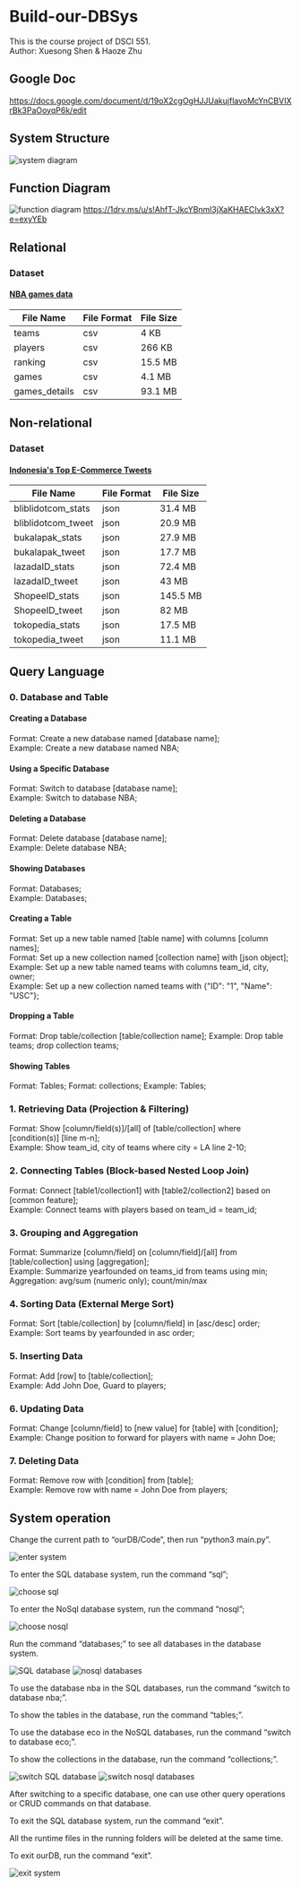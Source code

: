# Build-our-DBSys
This is the course project of DSCI 551.<br>
Author: Xuesong Shen & Haoze Zhu

## Google Doc
https://docs.google.com/document/d/19oX2cgOgHJJUakujflavoMcYnCBVIXrBk3PaOoyqP6k/edit

## System Structure
![system diagram](https://github.com/Pasxsenger/Build-our-DBSys/blob/main/Pictures/ourDB_Sys_Structure.drawio.png)

## Function Diagram
![function diagram](https://github.com/Pasxsenger/Build-our-DBSys/blob/main/Pictures/functions.png)
https://1drv.ms/u/s!AhfT-JkcYBnml3jXaKHAECIvk3xX?e=exyYEb



## Relational
### Dataset
#### [NBA games data](https://www.kaggle.com/datasets/nathanlauga/nba-games)
| File Name    | File Format | File Size |
| ------------ | ----------- | --------- |
| teams | csv         |       4 KB    |
| players | csv         |      266 KB     |
| ranking | csv         |     15.5 MB      |
| games | csv         |      4.1 MB     |
| games_details | csv         |      93.1 MB     |


## Non-relational
### Dataset
#### [Indonesia's Top E-Commerce Tweets](https://www.kaggle.com/datasets/robertvici/indonesia-top-ecommerce-unicorn-tweets/code)
| File Name    | File Format | File Size |
| ------------ | ----------- | --------- |
| bliblidotcom_stats | json         |    31.4 MB       |
| bliblidotcom_tweet | json         |    20.9 MB       |
| bukalapak_stats | json         |    27.9 MB       |
| bukalapak_tweet | json         |    17.7 MB       |
| lazadaID_stats | json         |    72.4 MB       |
| lazadaID_tweet | json         |    43 MB       |
| ShopeeID_stats | json         |    145.5 MB       |
| ShopeeID_tweet | json         |    82 MB       |
| tokopedia_stats | json         |    17.5 MB       |
| tokopedia_tweet | json         |    11.1 MB       |

## Query Language
### 0. Database and Table
#### Creating a Database 

Format: Create a new database named [database name]; <br>
Example: Create a new database named NBA;

#### Using a Specific Database 
Format: Switch to database [database name]; <br>
Example: Switch to database NBA;

#### Deleting a Database 
Format: Delete database [database name]; <br>
Example: Delete database NBA; 

#### Showing Databases
Format: Databases; <br>
Example: Databases;

#### Creating a Table 
Format: Set up a new table named [table name] with columns [column names];<br>
Format: Set up a new collection named [collection name] with [json object];<br>
Example: Set up a new table named teams with columns team_id, city, owner;<br>
Example: Set up a new collection named teams with {"ID": "1", "Name": "USC"};


#### Dropping a Table
Format: Drop table/collection [table/collection name];
Example: Drop table teams; drop collection teams;

#### Showing Tables 
Format: Tables;
Format: collections;
Example: Tables;

### 1. Retrieving Data (Projection & Filtering)
Format: Show [column/field(s)]/[all] of [table/collection] where [condition(s)] [line m-n];<br>
Example: Show team_id, city of teams where city = LA line 2-10;

### 2. Connecting Tables (Block-based Nested Loop Join)
Format: Connect [table1/collection1] with [table2/collection2] based on [common feature];<br>
Example: Connect teams with players based on team_id = team_id;

### 3. Grouping and Aggregation
Format: Summarize [column/field] on [column/field]/[all] from [table/collection] using [aggregation];<br>
Example: Summarize yearfounded on teams_id from teams using min;<br>
Aggregation: avg/sum (numeric only); count/min/max

### 4. Sorting Data (External Merge Sort)
Format: Sort [table/collection] by [column/field] in [asc/desc] order;<br>
Example: Sort teams by yearfounded in asc order;

### 5. Inserting Data
Format: Add [row] to [table/collection];<br>
Example: Add John Doe, Guard to players;

### 6. Updating Data
Format: Change [column/field] to [new value] for [table] with [condition];<br>
Example: Change position to forward for players with name = John Doe;

### 7. Deleting Data
Format: Remove row with [condition] from [table];<br>
Example: Remove row with name = John Doe from players;

## System operation

Change the current path to “ourDB/Code”, then run “python3 main.py”.

![enter system](https://github.com/Pasxsenger/Build-our-DBSys/blob/main/Pictures/enter_system.png)

To enter the SQL database system, run the command “sql”;

![choose sql](https://github.com/Pasxsenger/Build-our-DBSys/blob/main/Pictures/choose_sql.png)

To enter the NoSql database system, run the command “nosql”;

![choose nosql](https://github.com/Pasxsenger/Build-our-DBSys/blob/main/Pictures/choose_nosql.png)

Run the command “databases;” to see all databases in the database system.

![SQL database](https://github.com/Pasxsenger/Build-our-DBSys/blob/main/Pictures/databases_sql.png)
![nosql databases](https://github.com/Pasxsenger/Build-our-DBSys/blob/main/Pictures/databases_nosql.png)

To use the database nba in the SQL databases, run the command “switch to database nba;”.

To show the tables in the database, run the command “tables;”.

To use the database eco in the NoSQL databases, run the command “switch to database eco;”.

To show the collections in the database, run the command “collections;”.


![switch SQL database](https://github.com/Pasxsenger/Build-our-DBSys/blob/main/Pictures/switch_sql_base.png)
![switch nosql databases](https://github.com/Pasxsenger/Build-our-DBSys/blob/main/Pictures/switch_nosql_base.png)


After switching to a specific database, one can use other query operations or CRUD commands on that database.

To exit the SQL database system, run the command “exit”.

All the runtime files in the running folders will be deleted at the same time.

To exit ourDB, run the command “exit”.

![exit system](https://github.com/Pasxsenger/Build-our-DBSys/blob/main/Pictures/exit_system.png)

